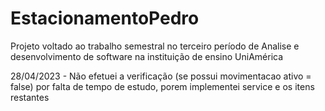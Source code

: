 # EstacionamentoPedro
Projeto voltado ao trabalho semestral no terceiro período de Analise e desenvolvimento de software na instituição de ensino UniAmérica

28/04/2023 - Não efetuei a verificação (se possui movimentacao ativo = false) por falta de tempo de estudo, porem implementei service e os itens restantes
